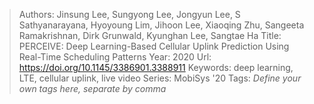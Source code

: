 > Authors: Jinsung Lee, Sungyong Lee, Jongyun Lee, S Sathyanarayana, Hyoyoung Lim, Jihoon Lee, Xiaoqing Zhu, Sangeeta Ramakrishnan, Dirk Grunwald, Kyunghan Lee, Sangtae Ha
> Title: PERCEIVE: Deep Learning-Based Cellular Uplink Prediction Using Real-Time Scheduling Patterns
> Year: 2020
> Url: https://doi.org/10.1145/3386901.3388911
> Keywords: deep learning, LTE, cellular uplink, live video
> Series: MobiSys '20
> Tags: *Define your own tags here, separate by comma*